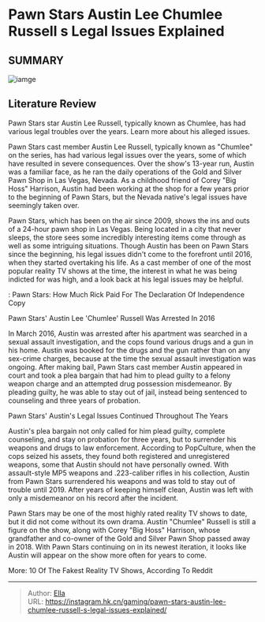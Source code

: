 # Pawn Stars Austin Lee  Chumlee  Russell s Legal Issues Explained


## SUMMARY 

![iamge]()

## Literature Review

Pawn Stars star Austin Lee Russell, typically known as Chumlee, has had various legal troubles over the years. Learn more about his alleged issues.

Pawn Stars cast member Austin Lee Russell, typically known as &#34;Chumlee&#34; on the series, has had various legal issues over the years, some of which have resulted in severe consequences. Over the show&#39;s 13-year run, Austin was a familiar face, as he ran the daily operations of the Gold and Silver Pawn Shop in Las Vegas, Nevada. As a childhood friend of Corey &#34;Big Hoss&#34; Harrison, Austin had been working at the shop for a few years prior to the beginning of Pawn Stars, but the Nevada native&#39;s legal issues have seemingly taken over.



Pawn Stars, which has been on the air since 2009, shows the ins and outs of a 24-hour pawn shop in Las Vegas. Being located in a city that never sleeps, the store sees some incredibly interesting items come through as well as some intriguing situations. Though Austin has been on Pawn Stars since the beginning, his legal issues didn&#39;t come to the forefront until 2016, when they started overtaking his life. As a cast member of one of the most popular reality TV shows at the time, the interest in what he was being indicted for was high, and a look back at his legal issues may be helpful.




 : Pawn Stars: How Much Rick Paid For The Declaration Of Independence Copy


 Pawn Stars&#39; Austin Lee &#39;Chumlee&#39; Russell Was Arrested In 2016 

 

In March 2016, Austin was arrested after his apartment was searched in a sexual assault investigation, and the cops found various drugs and a gun in his home. Austin was booked for the drugs and the gun rather than on any sex-crime charges, because at the time the sexual assault investigation was ongoing. After making bail, Pawn Stars cast member Austin appeared in court and took a plea bargain that had him to plead guilty to a felony weapon charge and an attempted drug possession misdemeanor. By pleading guilty, he was able to stay out of jail, instead being sentenced to counseling and three years of probation.



 Pawn Stars&#39; Austin&#39;s Legal Issues Continued Throughout The Years 

 




Austin&#39;s plea bargain not only called for him plead guilty, complete counseling, and stay on probation for three years, but to surrender his weapons and drugs to law enforcement. According to PopCulture, when the cops seized his assets, they found both registered and unregistered weapons, some that Austin should not have personally owned. With assault-style MP5 weapons and .223-caliber rifles in his collection, Austin from Pawn Stars surrendered his weapons and was told to stay out of trouble until 2019. After years of keeping himself clean, Austin was left with only a misdemeanor on his record after the incident.

Pawn Stars may be one of the most highly rated reality TV shows to date, but it did not come without its own drama. Austin &#34;Chumlee&#34; Russell is still a figure on the show, along with Corey &#34;Big Hoss&#34; Harrison, whose grandfather and co-owner of the Gold and Silver Pawn Shop passed away in 2018. With Pawn Stars continuing on in its newest iteration, it looks like Austin will appear on the show more often for years to come.




More: 10 Of The Fakest Reality TV Shows, According To Reddit



---

> Author: [Ella](https://instagram.hk.cn/)  
> URL: https://instagram.hk.cn/gaming/pawn-stars-austin-lee-chumlee-russell-s-legal-issues-explained/  

